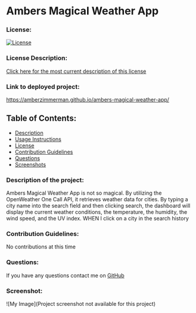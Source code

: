 # Ambers Magical Weather App

### License:

[![License](https://img.shields.io/badge/License-MIT-green.svg)](https://opensource.org/licenses/MIT)

### License Description:

[Click here for the most current description of this license](https://opensource.org/licenses/MIT)

### Link to deployed project:

https://amberzimmerman.github.io/ambers-magical-weather-app/

## Table of Contents:

- [Description](#description)
- [Usage Instructions](#usage-instructions)
- [License](#license)
- [Contribution Guidelines](#contribution-guidelines)
- [Questions](#questions)
- [Screenshots](#screenshot)

### Description of the project:

Ambers Magical Weather App is not so magical. By utilizing the OpenWeather One Call API, it retrieves weather data for cities. By typing a city name into the search field and then clicking search, the dashboard will display the current weather conditions, the temperature, the humidity, the wind speed, and the UV index. WHEN I click on a city in the search history

### Contribution Guidelines:

No contributions at this time

### Questions:

If you have any questions contact me on [GitHub](https://github.com/AmberZimmerman)

### Screenshot:

![My Image](Project screenshot not available for this project)
